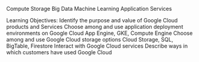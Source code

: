Compute
Storage
Big Data
Machine Learning
Application Services


Learning Objectives:
Identify the purpose and value of Google Cloud products and Services
Choose among and use application deployment environments on Google Cloud
	App Engine, GKE, Compute Engine
Choose among and use Google Cloud storage options
	Cloud Storage, SQL, BigTable, Firestore
Interact with Google Cloud services
Describe ways in which customers have used Google Cloud